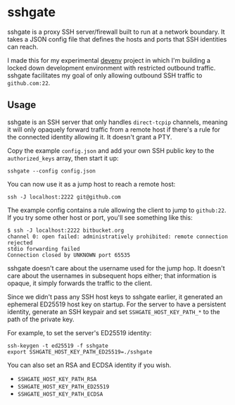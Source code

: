 # sshgate

sshgate is a proxy SSH server/firewall built to run at a network boundary. It takes a JSON config file that defines the hosts and ports that SSH identities can reach.

I made this for my experimental [devenv](https://github.com/cedws/devenv) project in which I'm building a locked down development environment with restricted outbound traffic. sshgate facilitates my goal of only allowing outbound SSH traffic to `github.com:22`.

## Usage

sshgate is an SSH server that only handles `direct-tcpip` channels, meaning it will only opaquely forward traffic from a remote host if there's a rule for the connected identity allowing it. It doesn't grant a PTY.

Copy the example `config.json` and add your own SSH public key to the `authorized_keys` array, then start it up:

```
sshgate --config config.json
```

You can now use it as a jump host to reach a remote host:

```
ssh -J localhost:2222 git@github.com
```

The example config contains a rule allowing the client to jump to `github:22`. If you try some other host or port, you'll see something like this:

```
$ ssh -J localhost:2222 bitbucket.org
channel 0: open failed: administratively prohibited: remote connection rejected
stdio forwarding failed
Connection closed by UNKNOWN port 65535
```

sshgate doesn't care about the username used for the jump hop. It doesn't care about the usernames in subsequent hops either; that information is opaque, it simply forwards the traffic to the client.

Since we didn't pass any SSH host keys to sshgate earlier, it generated an ephemeral ED25519 host key on startup. For the server to have a persistent identity, generate an SSH keypair and set `SSHGATE_HOST_KEY_PATH_*` to the path of the private key.

For example, to set the server's ED25519 identity:

```
ssh-keygen -t ed25519 -f sshgate
export SSHGATE_HOST_KEY_PATH_ED25519=./sshgate
```

You can also set an RSA and ECDSA identity if you wish.

- `SSHGATE_HOST_KEY_PATH_RSA`
- `SSHGATE_HOST_KEY_PATH_ED25519`
- `SSHGATE_HOST_KEY_PATH_ECDSA`
